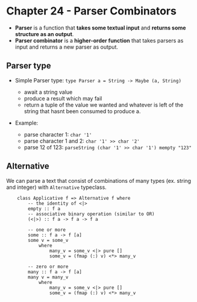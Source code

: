 # Chapter 24 - Parser Combinators

* **Parser** is a function that **takes some textual input** and **returns some
  structure as an output**.
* **Parser combinator** is a **higher-order function** that takes parsers as input
  and returns a new parser as output.

## Parser type

* Simple Parser type: `type Parser a = String -> Maybe (a, String)`
    * await a string value
    * produce a result which may fail
    * return a tuple of the value we wanted and whatever is left of the string
      that hasnt been consumed to produce a.

* Example:
    * parse character 1: `char '1'`
    * parse character 1 and 2: `char '1' >> char '2'`
    * parse 12 of 123: `parseString (char '1' >> char '1') mempty "123"`

## Alternative

We can parse a text that consist of combinations of many types (ex. string and
integer) with `Alternative` typeclass.

```
    class Applicative f => Alternative f where
        -- the identity of <|>
        empty :: f a
        -- associative binary operation (similar to OR)
        (<|>) :: f a -> f a -> f a

        -- one or more
        some :: f a -> f [a]
        some v = some_v
            where
                many_v = some_v <|> pure []
                some_v = (fmap (:) v) <*> many_v

        -- zero or more
        many :: f a -> f [a]
        many v = many_v
            where
                many_v = some_v <|> pure []
                some_v = (fmap (:) v) <*> many_v
```
